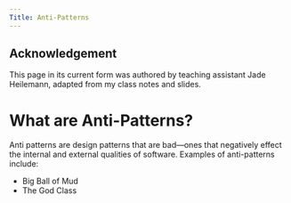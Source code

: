 ```yaml
---
Title: Anti-Patterns
---
```


## Acknowledgement

This page in its current form was authored by teaching assistant Jade Heilemann, adapted from my class notes and slides.

# What are Anti-Patterns?
Anti patterns are design patterns that are bad—ones that negatively effect the internal and external qualities of software. Examples of anti-patterns include:
* Big Ball of Mud 
* The God Class
